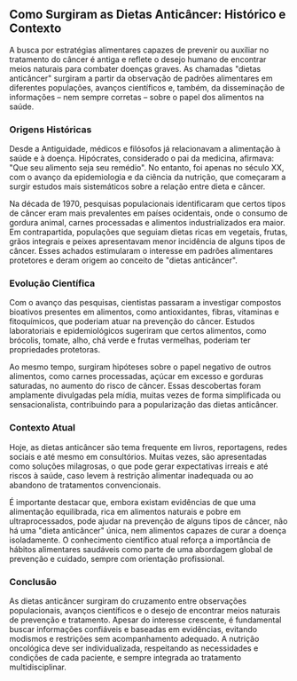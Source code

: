 
## Como Surgiram as Dietas Anticâncer: Histórico e Contexto

A busca por estratégias alimentares capazes de prevenir ou auxiliar no tratamento do câncer é antiga e reflete o desejo humano de encontrar meios naturais para combater doenças graves. As chamadas "dietas anticâncer" surgiram a partir da observação de padrões alimentares em diferentes populações, avanços científicos e, também, da disseminação de informações – nem sempre corretas – sobre o papel dos alimentos na saúde.

### Origens Históricas

Desde a Antiguidade, médicos e filósofos já relacionavam a alimentação à saúde e à doença. Hipócrates, considerado o pai da medicina, afirmava: "Que seu alimento seja seu remédio". No entanto, foi apenas no século XX, com o avanço da epidemiologia e da ciência da nutrição, que começaram a surgir estudos mais sistemáticos sobre a relação entre dieta e câncer.

Na década de 1970, pesquisas populacionais identificaram que certos tipos de câncer eram mais prevalentes em países ocidentais, onde o consumo de gordura animal, carnes processadas e alimentos industrializados era maior. Em contrapartida, populações que seguiam dietas ricas em vegetais, frutas, grãos integrais e peixes apresentavam menor incidência de alguns tipos de câncer. Esses achados estimularam o interesse em padrões alimentares protetores e deram origem ao conceito de "dietas anticâncer".

### Evolução Científica

Com o avanço das pesquisas, cientistas passaram a investigar compostos bioativos presentes em alimentos, como antioxidantes, fibras, vitaminas e fitoquímicos, que poderiam atuar na prevenção do câncer. Estudos laboratoriais e epidemiológicos sugeriram que certos alimentos, como brócolis, tomate, alho, chá verde e frutas vermelhas, poderiam ter propriedades protetoras.

Ao mesmo tempo, surgiram hipóteses sobre o papel negativo de outros alimentos, como carnes processadas, açúcar em excesso e gorduras saturadas, no aumento do risco de câncer. Essas descobertas foram amplamente divulgadas pela mídia, muitas vezes de forma simplificada ou sensacionalista, contribuindo para a popularização das dietas anticâncer.

### Contexto Atual

Hoje, as dietas anticâncer são tema frequente em livros, reportagens, redes sociais e até mesmo em consultórios. Muitas vezes, são apresentadas como soluções milagrosas, o que pode gerar expectativas irreais e até riscos à saúde, caso levem à restrição alimentar inadequada ou ao abandono de tratamentos convencionais.

É importante destacar que, embora existam evidências de que uma alimentação equilibrada, rica em alimentos naturais e pobre em ultraprocessados, pode ajudar na prevenção de alguns tipos de câncer, não há uma "dieta anticâncer" única, nem alimentos capazes de curar a doença isoladamente. O conhecimento científico atual reforça a importância de hábitos alimentares saudáveis como parte de uma abordagem global de prevenção e cuidado, sempre com orientação profissional.

### Conclusão

As dietas anticâncer surgiram do cruzamento entre observações populacionais, avanços científicos e o desejo de encontrar meios naturais de prevenção e tratamento. Apesar do interesse crescente, é fundamental buscar informações confiáveis e baseadas em evidências, evitando modismos e restrições sem acompanhamento adequado. A nutrição oncológica deve ser individualizada, respeitando as necessidades e condições de cada paciente, e sempre integrada ao tratamento multidisciplinar.
```
